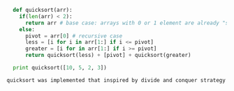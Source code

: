```python
  def quicksort(arr):
    if(len(arr) < 2):
      return arr # base case: arrays with 0 or 1 element are already "sorted"
    else:
      pivot = arr[0] # recursive case
      less = [i for i in arr[1:] if i <= pivot]
      greater = [i for in arr[1:] if i >= pivot]
      return quicksort(less) + [pivot] + quicksort(greater)

  print quicksort([10, 5, 2, 3])
```

`quicksort was implemented that inspired by divide and conquer strategy`